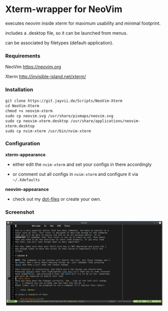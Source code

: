 # Xterm-wrapper for NeoVim

executes neovim inside xterm for maximum usability and minimal footprint.

includes a .desktop file, so it can be launched from menus.

can be associated by filetypes (default-application).

### Requirements

NeoVim https://neovim.org

Xterm http://invisible-island.net/xterm/

### Installation
```
git clone https://git.jayvii.de/Scripts/NeoVim-Xterm
cd NeoVim-Xterm
chmod +x neovim-xterm
sudo cp neovim.svg /usr/share/pixmaps/neovim.svg
sudo cp neovim-xterm.desktop /usr/share/applications/neovim-xterm.desktop
sudo cp nvim-xterm /usr/bin/nvim-xterm
```

### Configuration

**xterm-appearance**

- either edit the `nvim-xterm` and set your configs in there accordingly

- or comment out all configs in `nvim-xterm` and configure it via `~/.Xdefaults`

**neovim-appearance**

- check out my [dot-files](https://git.jayvii.de/dotfiles/nvim) or create your own.

### Screenshot

![Screenshot of Vim-Tutor in NeoVim-Xterm](./screenshot.png)
